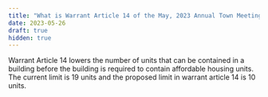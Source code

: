 ```yaml
---
title: "What is Warrant Article 14 of the May, 2023 Annual Town Meeting?"
date: 2023-05-26
draft: true
hidden: true
---
```

Warrant Article 14 lowers the number of units that can be contained in a building before the building is required to contain affordable housing units. The current limit is 19 units and the proposed limit in warrant article 14 is 10 units.